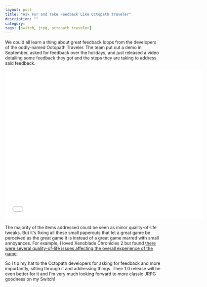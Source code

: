 ```yaml
---
layout: post
title: "Ask For and Take Feedback Like Octopath Traveler"
description: ""
category: 
tags: [switch, jrpg, octopath traveler]
---
```


We could all learn a thing about great feedback loops from the developers of the oddly-named Octopath Traveler. The team put out a demo in September, asked for feedback over the holidays, and just released a video detailing some feedback they got and the steps they are taking to address said feedback. 

<div style="text-align: center; margin-bottom: 20px;">
<iframe width="640" height="480" src="//www.youtube-nocookie.com/embed/GBAukVbwTxQ?rel=0" frameborder="0"></iframe>
</div>

The majority of the items addressed could be seen as minor quality-of-life tweaks. But it's fixing all these small papercuts that let a great game be perceived as the great game it is instead of a great game marred with small annoyances. For example, I loved Xenoblade Chronicles 2 but found [there were several quality-of-life issues affecting the overall experience of the game][1].

So I tip my hat to the Octopath developers for asking for feedback and more importantly, sifting through it and addressing things. Their 1.0 release will be even better for it and I'm very much looking forward to more classic JRPG goodness on my Switch!

[1]: {{site.base_url}}/2017/12/22/xenoblade-improvements/
